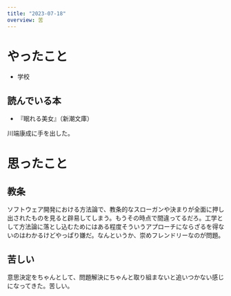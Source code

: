 ```yaml
---
title: "2023-07-18"
overview: 苦
---
```


# やったこと

- 学校

## 読んでいる本

- 『眠れる美女』（新潮文庫）

川端康成に手を出した。

# 思ったこと

## 教条

ソフトウェア開発における方法論で、教条的なスローガンや決まりが全面に押し出されたものを見ると辟易してしまう。もうその時点で間違ってるだろ。工学として方法論に落とし込むためにはある程度そういうアプローチにならざるを得ないのはわかるけどやっぱり嫌だ。なんというか、崇めフレンドリーなのが問題。

## 苦しい

意思決定をちゃんとして、問題解決にちゃんと取り組まないと追いつかない感じになってきた。苦しい。
